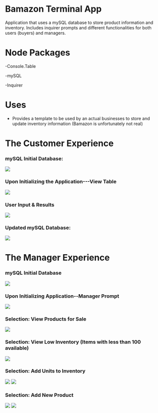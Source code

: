 # Bamazon Terminal App

Application that uses a mySQL database to store product information and inventory. Includes inquirer prompts and different functionalities for both users (buyers) and managers. 

# Node Packages

-Console.Table

-mySQL

-Inquirer

# Uses

- Provides a template to be used by an actual businesses to store and update inventory information (Bamazon is unfortunately not real)

# The Customer Experience

### mySQL Initial Database:
<img src="https://github.com/lauramfleig/Bamazon/blob/master/Bamazon%20Customer%20Img/Screen%20Shot%202018-02-09%20at%203.13.36%20PM.png?raw=true">

### Upon Initializing the Application---View Table
<img src="https://github.com/lauramfleig/Bamazon/blob/master/Bamazon%20Customer%20Img/Screen%20Shot%202018-02-09%20at%203.14.28%20PM.png?raw=true">

### User Input & Results
<img src="https://github.com/lauramfleig/Bamazon/blob/master/Bamazon%20Customer%20Img/Screen%20Shot%202018-02-09%20at%203.12.53%20PM.png?raw=true">

### Updated mySQL Database:
<img src="https://github.com/lauramfleig/Bamazon/blob/master/Bamazon%20Customer%20Img/Screen%20Shot%202018-02-09%20at%203.11.28%20PM.png?raw=true">

# The Manager Experience

### mySQL Initial Database
<img src="https://github.com/lauramfleig/Bamazon/blob/master/Bamazon%20Manager%20Img/Screen%20Shot%202018-02-09%20at%203.21.39%20PM.png?raw=true">

### Upon Initializing Application--Manager Prompt
<img src="https://github.com/lauramfleig/Bamazon/blob/master/Bamazon%20Manager%20Img/Screen%20Shot%202018-02-09%20at%2010.33.07%20PM.png?raw=true">

### Selection: View Products for Sale
<img src="https://github.com/lauramfleig/Bamazon/blob/master/Bamazon%20Manager%20Img/Screen%20Shot%202018-02-09%20at%203.22.00%20PM.png?raw=true">

### Selection: View Low Inventory (Items with less than 100 available)
<img src="https://github.com/lauramfleig/Bamazon/blob/master/Bamazon%20Manager%20Img/Screen%20Shot%202018-02-09%20at%203.22.33%20PM.png?raw=true">

### Selection: Add Units to Inventory
<img src="https://github.com/lauramfleig/Bamazon/blob/master/Bamazon%20Manager%20Img/Screen%20Shot%202018-02-09%20at%203.23.09%20PM.png?raw=true">

<img src="https://github.com/lauramfleig/Bamazon/blob/master/Bamazon%20Manager%20Img/Screen%20Shot%202018-02-09%20at%203.23.28%20PM.png?raw=true">

### Selection: Add New Product
<img src="https://github.com/lauramfleig/Bamazon/blob/master/Bamazon%20Manager%20Img/Screen%20Shot%202018-02-09%20at%203.24.12%20PM.png?raw=true">

<img src="https://github.com/lauramfleig/Bamazon/blob/master/Bamazon%20Manager%20Img/Screen%20Shot%202018-02-09%20at%203.24.59%20PM.png?raw=true">








